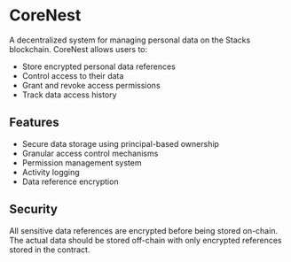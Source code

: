 # CoreNest

A decentralized system for managing personal data on the Stacks blockchain. CoreNest allows users to:

- Store encrypted personal data references
- Control access to their data
- Grant and revoke access permissions
- Track data access history

## Features

- Secure data storage using principal-based ownership
- Granular access control mechanisms
- Permission management system
- Activity logging
- Data reference encryption

## Security

All sensitive data references are encrypted before being stored on-chain. The actual data should be stored off-chain with only encrypted references stored in the contract.